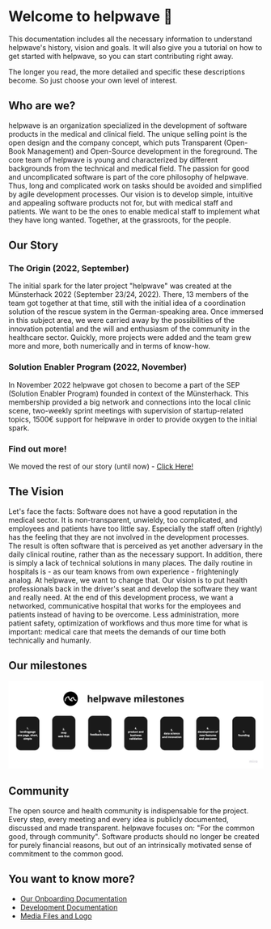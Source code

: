 # Welcome to helpwave 👋

This documentation includes all the necessary information to understand helpwave's history, vision and goals.
It will also give you a tutorial on how to get started with helpwave, so you can start contributing right away.

The longer you read, the more detailed and specific these descriptions become.
So just choose your own level of interest.

## Who are we?
helpwave is an organization specialized in the development of software products in the medical and clinical field. The unique selling point is the open design and the company concept, which puts Transparent (Open-Book Management) and Open-Source development in the foreground. The core team of helpwave is young and characterized by different backgrounds from the technical and medical field. The passion for good and uncomplicated software is part of the core philosophy of helpwave. Thus, long and complicated work on tasks should be avoided and simplified by agile development processes. Our vision is to develop simple, intuitive and appealing software products not for, but with medical staff and patients. We want to be the ones to enable medical staff to implement what they have long wanted. Together, at the grassroots, for the people.

## Our Story

### The Origin (2022, September)
The initial spark for the later project "helpwave" was created at the Münsterhack 2022 (September 23/24, 2022). There, 13 members of the team got together at that time, still with the initial idea of a coordination solution of the rescue system in the German-speaking area. Once immersed in this subject area, we were carried away by the possibilities of the innovation potential and the will and enthusiasm of the community in the healthcare sector. Quickly, more projects were added and the team grew more and more, both numerically and in terms of know-how.  

### Solution Enabler Program (2022, November)
In November 2022 helpwave got chosen to become a part of the SEP (Solution Enabler Program) founded in context of the Münsterhack. This membership provided a big network and connections into the local clinic scene, two-weekly sprint meetings with supervision of startup-related topics, 1500€ support for helpwave in order to provide oxygen to the initial spark.

### Find out more!
We moved the rest of our story (until now) - [Click Here!](story/)

## The Vision
Let's face the facts: Software does not have a good reputation in the medical sector. It is non-transparent, unwieldy, too complicated, and employees and patients have too little say. Especially the staff often (rightly) has the feeling that they are not involved in the development processes. The result is often software that is perceived as yet another adversary in the daily clinical routine, rather than as the necessary support. In addition, there is simply a lack of technical solutions in many places. The daily routine in hospitals is - as our team knows from own experience - frighteningly analog. At helpwave, we want to change that. Our vision is to put health professionals back in the driver's seat and develop the software they want and really need. At the end of this development process, we want a networked, communicative hospital that works for the employees and patients instead of having to be overcome. Less administration, more patient safety, optimization of workflows and thus more time for what is important: medical care that meets the demands of our time both technically and humanly.

## Our milestones
![milestones](assets/milestones.jpg)

## Community
The open source and health community is indispensable for the project. Every step, every meeting and every idea is publicly documented, discussed and made transparent. helpwave focuses on: "For the common good, through community".
Software products should no longer be created for purely financial reasons, but out of an intrinsically motivated sense of commitment to the common good.

## You want to know more?
- [Our Onboarding Documentation](onboarding/)
- [Development Documentation](development/)
- [Media Files and Logo](assets/logo/)
